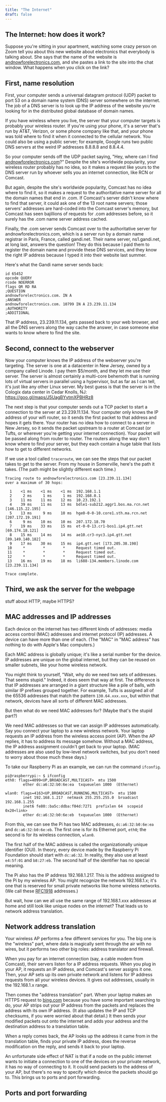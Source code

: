 ```yaml
---
title: "The Internet"
draft: false
---
```


## The Internet: how does it work?

Suppose you're sitting in your apartment, watching some crazy person on Zoom tell you about this new website about electronics that everybody is talking about. She says that the name of the website is [andnowforelectronics.com](http://andnowforelectronics.com), and she pastes a link to the site into the chat window. What happens when you click on the link?

## First, name resolution

First, your computer sends a universal datagram protocol (UDP) packet to port 53 on a domain name system (DNS) server somewhere on the internet. The job of a DNS server is to look up the IP address of the website you're looking for in the distributed global database of domain names.

If you have wireless where you live, the server that your computer targets is probably your wireless router. If you're using your phone, it's a server that's run by AT&T, Verizon, or some phone company like that, and your phone was told where to find it when it connected to the cellular network. You could also be using a public server; for example, Google runs two public DNS servers at the weird IP addresses 8.8.8.8 and 8.8.4.4.

So your computer sends off the UDP packet saying, "Hey, where can I find [andnowforelectronics.com](http://andnowforelectronics.com)?" Despite the site's worldwide popularity, your wireless router probably has no idea, so it makes a request like yours to the DNS server run by whoever sells you an internet connection, like RCN or Comcast.

But again, despite the site's worldwide popularity, Comcast has no idea where to find it, so it makes a request to the authoritative name server for all the domain names that end in .com. If Comcast's server didn't know where to find that server, it could ask one of the 13 root name servers; those servers' addresses are hard-coded into the Comcast server's memory, but Comcast has seen bajillions of requests for .com addresses before, so it surely has the .com name server address cached.

Finally, the .com server sends Comcast over to the authoritative server for andnowforelectronics.com, which is a server run by a domain name registrar in Paris, France, called gandi.net. Their name server, ns1.gandi.net, at long last, answers the question! They do this because I paid them to register the domain name and provide these DNS services, and they know the right IP address because I typed it into their website last summer.

Here's what the Gandi name server sends back:

    id 65452
    opcode QUERY
    rcode NOERROR
    flags QR RD RA
    ;QUESTION
    andnowforelectronics.com. IN A
    ;ANSWER
    andnowforelectronics.com. 10799 IN A 23.239.11.134
    ;AUTHORITY
    ;ADDITIONAL

That IP address, 23.239.11.134, gets passed back to your web browser, and all the DNS servers along the way cache the answer, in case someone else wants to know where to find the site.

## Second, connect to the webserver

Now your computer knows the IP address of the webserver you're targeting. The server is one at a datacenter in New Jersey, owned by a company called Linode. I pay them $5/month, and they let me use their server. The server is almost certainly a multi-core behemoth that is running lots of virtual servers in parallel using a hypervisor, but as far as I can tell, it's just like any other Linux server. My best guess is that the server is in the Cologix data center in Cedar Knolls, NJ: https://goo.gl/maps/J5UagBYytmXPBHRz8

The next step is that your computer sends out a TCP packet to start a connection to the server at 23.239.11.134. Your computer only knows the IP address of your wifi router, so it sends the first packet to that address and hopes it gets there. Your router has no idea how to connect to a server in New Jersey, so it sends the packet upstream to a router at Comcast (or Tufts, or wherever you're getting your internet connection). Your packet will be passed along from router to router. The routers along the way don't know where to find your server, but they each contain a huge table that lists how to get to different networks.

If we use a tool called `traceroute`, we can see the steps that our packet takes to get to the server. From my house in Somerville, here's the path it takes. (The path might be slightly different each time.)

```
Tracing route to andnowforelectronics.com [23.239.11.134]
over a maximum of 30 hops:

  1    <1 ms    <1 ms    <1 ms  192.168.1.1
  2     2 ms     1 ms     1 ms  192.168.0.1
  3    11 ms    11 ms    12 ms  10.23.192.1
  4    39 ms    11 ms    13 ms  bdle1-sub212.aggr1.bos.ma.rcn.net [146.115.22.195]
  5    13 ms     9 ms    10 ms  hge0-0-0-10.core1.sth.ma.rcn.net [207.172.19.191]
  6     9 ms    10 ms    10 ms  207.172.18.70
  7    19 ms    33 ms    15 ms  et-0-0-13.cr1-bos1.ip4.gtt.net [69.174.18.121]
  8    15 ms    14 ms    14 ms  ae10.cr3-nyc3.ip4.gtt.net [89.149.140.182]
  9    17 ms    30 ms    15 ms  ip4.gtt.net [173.205.38.198]
 10     *        *        *     Request timed out.
 11     *        *        *     Request timed out.
 12     *        *        *     Request timed out.
 13    16 ms    19 ms    18 ms  li688-134.members.linode.com [23.239.11.134]

Trace complete.
```

## Third, we ask the server for the webpage

stuff about HTTP, maybe HTTPS?

## MAC addresses and IP addresses

Each device on the internet has two different kinds of addresses: media access control (MAC) addresses and internet protocol (IP) addresses. A device can have more than one of each. (The "MAC" in "MAC address" has nothing to do with Apple's Mac computers.)

Each MAC address is globally unique; it's like a serial number for the device. IP addresses are unique on the global internet, but they can be reused on smaller subnets, like your home wireless network.

You might think to yourself, "Wait, why do we need two sets of addresses. That seems stupid." Indeed, it does seem that way at first. The difference is that IP addresses are arranged in a giant structure like a pile of balls, with similar IP prefixes grouped together. For example, Tufts is assigned all of the 65536 addresses that match the pattern `130.64.xxx.xxx`, but within that network, devices have all sorts of different MAC addresses.

But then what do we need MAC addresses for? (Maybe that's the stupid part?)

We need MAC addresses so that we can assign IP addresses automatically. Say you connect your laptop to a new wireless network. Your laptop requests an IP address from the wireless access point (AP). When the AP replies, it has to address its message somehow. Without a MAC address, the IP address assignment couldn't get back to your laptop. (MAC addresses are also used by low-level network switches, but you don't need to worry about those much these days.)

To take our Raspberry Pi as an example, we can run the command `ifconfig`.

```
pi@raspberrypi:~ $ ifconfig
eth0: flags=4099<UP,BROADCAST,MULTICAST>  mtu 1500
        ether dc:a6:32:b0:6e:ea  txqueuelen 1000  (Ethernet)

wlan0: flags=4163<UP,BROADCAST,RUNNING,MULTICAST>  mtu 1500
        inet 192.168.1.217  netmask 255.255.255.0  broadcast 192.168.1.255
        inet6 fe80::ba5c:ddba:f04d:7271  prefixlen 64  scopeid 0x20<link>
        ether dc:a6:32:b0:6e:eb  txqueuelen 1000  (Ethernet)
```
From this, we can see the Pi has two MAC addresses, `dc:a6:32:b0:6e:ea` and `dc:a6:32:b0:6e:eb`. The first one is for its Ethernet port, `eth0`; the second is for its wireless connection, `wlan0`.

The first half of the MAC address is called the organizationally unique identifier (OUI). In theory, every device made by the Raspberry Pi Foundation should start with `dc:a6:32`. In reality, they also use at least `e4:5f:01` and `b8:27:eb`. The second half of the identifier has no special meaning.

The Pi also has the IP address 192.168.1.217. This is the address assigned to the Pi by my wireless AP. You might recognize the network 192.168.1.x; it's one that is reserved for small private networks like home wireless networks. (We call these [RFC1918](https://tools.ietf.org/html/rfc1918) addresses.)

But wait, how can we all use the same range of 192.168.1.xxx addresses at home and still look like unique nodes on the internet? That leads us to network address translation.

## Network address translation

Your wireless AP performs a few different services for you. The big one is the "wireless" part, where data is magically sent through the air with no wires, but it performs two other big roles: address translator and firewall.

When you pay for an internet connection (say, a cable modem from Comcast), their servers listen for a IP address requests. When you plug in your AP, it requests an IP address, and Comcast's server assigns it one. Then, your AP sets up its own private network and listens for IP address requests from all your wireless devices. It gives out addresses, usually in the 192.168.1.x range.

Then comes the "address translation" part. When your laptop makes an HTTPS request to [bing.com](https://bing.com) because you have some important searching to do, your AP strips out your IP address from the packets and replaces the address with its own IP address. (It also updates the IP and TCP checksums, if you were worried about that detail.) It then sends your modified packets out onto the internet and adds your address and the destination address to a translation table.

When a reply comes back, the AP looks up the address it came from in the translation table, finds your private IP address, does the reverse modification on the reply, and sends it back to your laptop.

An unfortunate side effect of NAT is that if a node on the public internet wants to initiate a connection to one of the devices on your private network, it has no way of connecting to it. It could send packets to the address of your AP, but there's no way to specify which device the packets should go to. This brings us to ports and port forwarding.

## Ports and port forwarding

